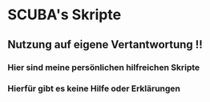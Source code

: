 # SCUBA's Skripte

## Nutzung auf eigene Vertantwortung !!

### Hier sind meine persönlichen hilfreichen Skripte

### Hierfür gibt es keine Hilfe oder Erklärungen
